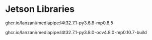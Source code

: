 # Jetson Libraries

ghcr.io/lanzani/mediapipe:l4t32.7.1-py3.6.8-mp0.8.5

ghcr.io/lanzani/mediapipe:l4t32.7.1-py3.8.0-ocv4.8.0-mp0.10.7-build